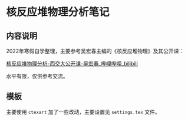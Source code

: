 # 核反应堆物理分析笔记

## 内容说明

2022年寒假自学整理，主要参考吴宏春主编的《核反应堆物理》及其公开课：

[核反应堆物理分析-西交大公开课-吴宏春_哔哩哔哩_bilibili](https://www.bilibili.com/video/BV16x411W7si/)

水平有限，仅供参考交流。

## 模板

主要使用 `ctexart` 加了一些改动，主要设置见 `settings.tex` 文件。
